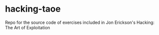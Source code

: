 # hacking-taoe
Repo for the source code of exercises included in Jon Erickson's Hacking: The Art of Exploitation
